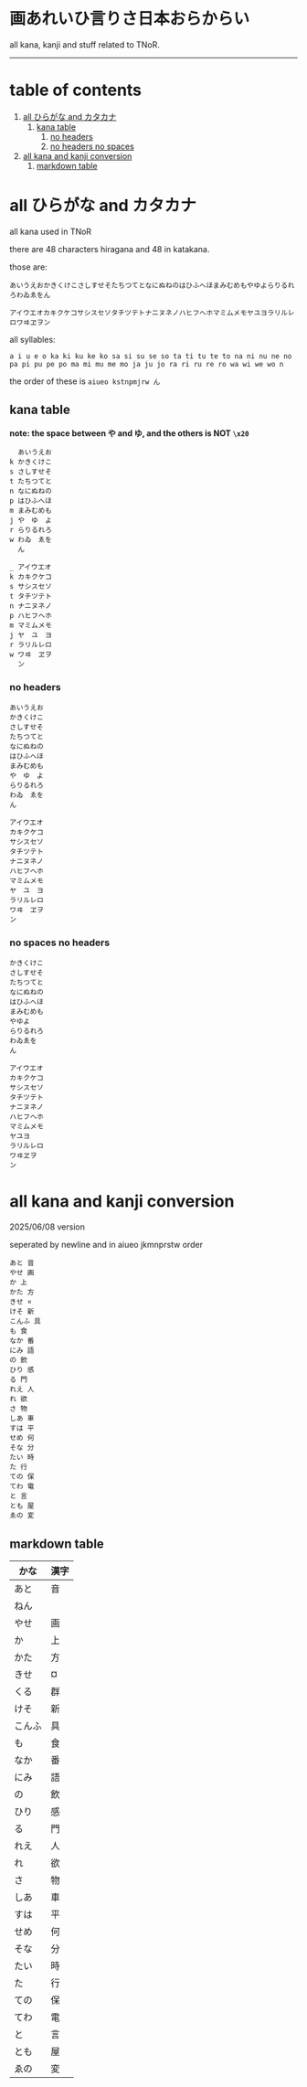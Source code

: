 # 画あれいひ言りさ日本おらからい

all kana, kanji and stuff related to TNoR.

---

# table of contents
1. [all ひらがな and カタカナ](#all-ひらがな-and-カタカナ)
    1. [kana table](#kana-table)
        1. [no headers](#no-headers)
        2. [no headers no spaces](#no-spaces-no-headers)
2. [all kana and kanji conversion](#all-kana-and-kanji-conversion)
    1. [markdown table](#markdown-table)

# all ひらがな and カタカナ
all kana used in TNoR

there are 48 characters hiragana and 48 in katakana.

those are:
```
あいうえおかきくけこさしすせそたちつてとなにぬねのはひふへほまみむめもやゆよらりるれろわゐゑをん
```
```
アイウエオカキクケコサシスセソタチツテトナニヌネノハヒフヘホマミムメモヤユヨラリルレロワヰヱヲン
```

all syllables:
```
a i u e o ka ki ku ke ko sa si su se so ta ti tu te to na ni nu ne no pa pi pu pe po ma mi mu me mo ja ju jo ra ri ru re ro wa wi we wo n
```
the order of these is `aiueo kstnpmjrw ん`

## kana table
**note: the space between や and ゆ, and the others is NOT `\x20`**

```
  あいうえお
k かきくけこ
s さしすせそ
t たちつてと
n なにぬねの
p はひふへほ
m まみむめも
j や　ゆ　よ
r らりるれろ
w わゐ　ゑを
  ん
```

```
_ アイウエオ
k カキクケコ
s サシスセソ
t タチツテト
n ナニヌネノ
p ハヒフヘホ
m マミムメモ
j ヤ　ユ　ヨ
r ラリルレロ
w ワヰ　ヱヲ
  ン
```

### no headers
```
あいうえお
かきくけこ
さしすせそ
たちつてと
なにぬねの
はひふへほ
まみむめも
や　ゆ　よ
らりるれろ
わゐ　ゑを
ん
```

```
アイウエオ
カキクケコ
サシスセソ
タチツテト
ナニヌネノ
ハヒフヘホ
マミムメモ
ヤ　ユ　ヨ
ラリルレロ
ワヰ　ヱヲ
ン
```

### no spaces no headers
```あいうえお
かきくけこ
さしすせそ
たちつてと
なにぬねの
はひふへほ
まみむめも
やゆよ
らりるれろ
わゐゑを
ん
```

```
アイウエオ
カキクケコ
サシスセソ
タチツテト
ナニヌネノ
ハヒフヘホ
マミムメモ
ヤユヨ
ラリルレロ
ワヰヱヲ
ン
```

# all kana and kanji conversion
2025/06/08 version

seperated by newline and in aiueo jkmnprstw order

```
あと 音
やせ 画
か 上
かた 方
きせ ¤
けそ 新
こんふ 具
も 食
なか 番
にみ 語
の 飲
ひり 感
る 門
れえ 人
れ 欲
さ 物
しあ 車
すは 平
せめ 何
そな 分
たい 時
た 行
ての 保
てわ 電
と 言
とも 屋
ゑの 変
```

## markdown table
|かな|漢字|
|----|---|
|あと|音|
|ねん||店|
|やせ|画|
|か|上|
|かた|方|
|きせ|¤|
|くる|群|
|けそ|新|
|こんふ|具|
|も|食|
|なか|番|
|にみ|語|
|の|飲|
|ひり|感|
|る|門|
|れえ|人|
|れ|欲|
|さ|物|
|しあ|車|
|すは|平|
|せめ|何|
|そな|分|
|たい|時|
|た|行|
|ての|保|
|てわ|電|
|と|言|
|とも|屋|
|ゑの|変|
